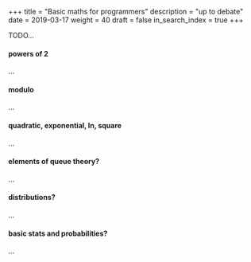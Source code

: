 +++
title = "Basic maths for programmers"
description = "up to debate"
date = 2019-03-17
weight = 40
draft = false
in_search_index = true
+++

TODO...

#### powers of 2
...

#### modulo
...

#### quadratic, exponential, ln, square
...

#### elements of queue theory?
...

#### distributions?
...

#### basic stats and probabilities?
...
